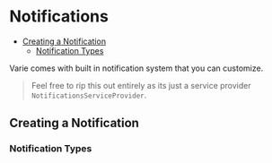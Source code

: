 # Notifications

- [Creating a Notification](#creating-a-notification)
    - [Notification Types](#notification-types)


Varie comes with built in notification system that you can customize.

> Feel free to rip this out entirely as its just a service provider `NotificationsServiceProvider`.

<a name="creating-a-notification"></a>
## Creating a Notification

<a name="notification-types"></a>
### Notification Types
